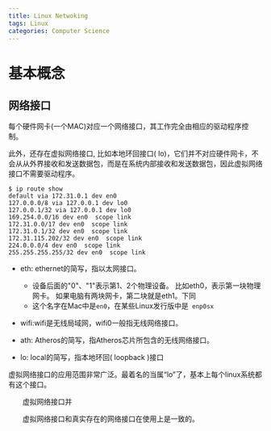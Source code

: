```yaml
---
title: Linux Netwoking
tags: Linux
categories: Computer Science
---
```




# 基本概念

## 网络接口

每个硬件网卡(一个MAC)对应一个网络接口，其工作完全由相应的驱动程序控制。

此外，还存在虚拟网络接口, 比如本地环回接口( lo)，它们并不对应硬件网卡，不会从从外界接收和发送数据包，而是在系统内部接收和发送数据包，因此虚拟网络接口不需要驱动程序。

```
$ ip route show                                                                         
default via 172.31.0.1 dev en0
127.0.0.0/8 via 127.0.0.1 dev lo0
127.0.0.1/32 via 127.0.0.1 dev lo0
169.254.0.0/16 dev en0  scope link
172.31.0.0/17 dev en0  scope link
172.31.0.1/32 dev en0  scope link
172.31.115.202/32 dev en0  scope link
224.0.0.0/4 dev en0  scope link
255.255.255.255/32 dev en0  scope link
```

* eth: ethernet的简写，指以太网接口。
  * 设备后面的"0"、"1"表示第1、2个物理设备。 比如eth0，表示第一块物理网卡。 如果电脑有两块网卡，第二块就是eth1。下同
  * 这个名字在Mac中是`en0`，在某些Linux发行版中是` enp0sx`

* wifi:wifi是无线局域网，wifi0一般指无线网络接口。
* ath: Atheros的简写，指Atheros芯片所包含的无线网络接口。
* lo: local的简写，指本地环回( loopback )接口





虚拟网络接口的应用范围非常广泛。最着名的当属“lo”了，基本上每个linux系统都有这个接口。

　　虚拟网络接口并

　　虚拟网络接口和真实存在的网络接口在使用上是一致的。

